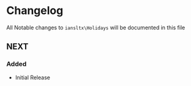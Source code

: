 # Changelog

All Notable changes to `iansltx\Holidays` will be documented in this file

## NEXT

### Added
- Initial Release